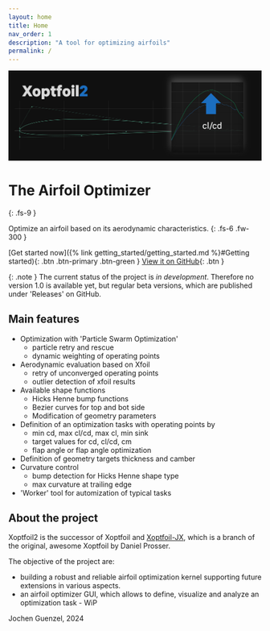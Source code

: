 ```yaml
---
layout: home
title: Home
nav_order: 1
description: "A tool for optimizing airfoils"
permalink: /
---
```


![XO2](./images/Xoptfoil2.png "Xoptfoil2")


# The Airfoil Optimizer 
{: .fs-9 }

Optimize an airfoil based on its aerodynamic characteristics. 
{: .fs-6 .fw-300 }

[Get started now]({% link getting_started/getting_started.md %}#Getting started){: .btn .btn-primary .btn-green }
[View it on GitHub](https://github.com/jxjo/Xoptfoil2){: .btn }

{: .note }
The current status of the project is *in development*. Therefore no version 1.0 is available yet, but regular beta versions, which are published under 'Releases' on GitHub. 

## Main features

* Optimization with 'Particle Swarm Optimization'
  - particle retry and rescue 
  - dynamic weighting of operating points 
* Aerodynamic evaluation based on Xfoil
  - retry of unconverged operating points 
  - outlier detection of xfoil results  
* Available shape functions 
  - Hicks Henne bump functions
  - Bezier curves for top and bot side 
  - Modification of geometry parameters 
* Definition of an optimization tasks with operating points by
  - min cd, max cl/cd, max cl, min sink 
  - target values for cd, cl/cd, cm 
  - flap angle or flap angle optimization  
* Definition of geometry targets thickness and camber 
* Curvature control 
  - bump detection for Hicks Henne shape type 
  - max curvature at trailing edge 
* 'Worker' tool for automization of typical tasks 


## About the project

Xoptfoil2 is the successor of Xoptfoil and [Xoptfoil-JX](https://github.com/jxjo/Xoptfoil-JX/tree/master), which is a branch of the original, awesome Xoptfoil by Daniel Prosser.

The objective of the project are:
- building a robust and reliable airfoil optimization kernel supporting future extensions in various aspects. 
- an airfoil optimizer GUI, which allows to define, visualize and analyze an optimization task - WiP

Jochen Guenzel, 2024 